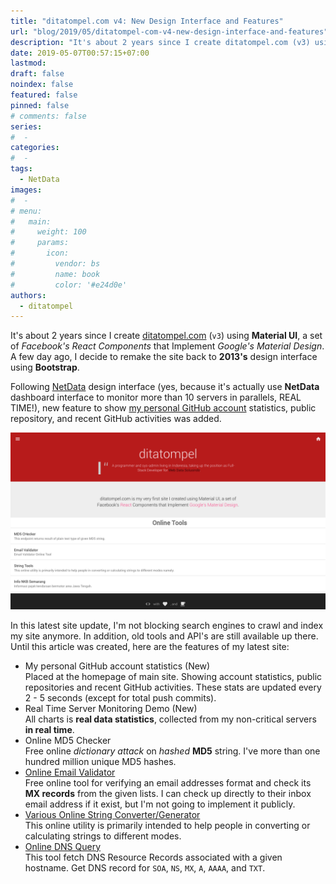 ```yaml
---
title: "ditatompel.com v4: New Design Interface and Features"
url: "blog/2019/05/ditatompel-com-v4-new-design-interface-and-features"
description: "It's about 2 years since I create ditatompel.com (v3) using Material UI. Remake the site back to 2013's design interface using Bootstrap."
date: 2019-05-07T00:57:15+07:00
lastmod:
draft: false
noindex: false
featured: false
pinned: false
# comments: false
series:
#  - 
categories:
#  - 
tags:
  - NetData
images:
#  - 
# menu:
#   main:
#     weight: 100
#     params:
#       icon:
#         vendor: bs
#         name: book
#         color: '#e24d0e'
authors:
  - ditatompel
---
```


It's about 2 years since I create [ditatompel.com](https://www.ditatompel.com/) (`v3`) using **Material UI**, a set of *Facebook's React Components* that Implement *Google's Material Design*. A few day ago, I decide to remake the site back to **2013's** design interface using **Bootstrap**.

<!--more-->

Following [NetData](https://netdata.cloud/) design interface (yes, because it's actually use **NetData** dashboard interface to monitor more than 10 servers in parallels, REAL TIME!), new feature to show [my personal GitHub account](https://github.com/ditatompel) statistics, public repository, and recent GitHub activities was added.

![Old V3 version (React JS)](ditatompel-site-v3.png#center)

In this latest site update, I'm not blocking search engines to crawl and index my site anymore. In addition, old tools and API's are still available up there. Until this article was created, here are the features of my latest site:

- My personal GitHub account statistics (New)   
Placed at the homepage of main site. Showing account statistics, public repositories and recent GitHub activities. These stats are updated every 2 - 5 seconds (except for total push commits).
- Real Time Server Monitoring Demo (New)   
All charts is **real data statistics**, collected from my non-critical servers **in real time**.
- Online MD5 Checker   
Free online *dictionary attack* on *hashed* **MD5** string. I've more than one hundred million unique MD5 hashes.
- [Online Email Validator](https://www.ditatompel.com/tools/email-validator)   
Free online tool for verifying an email addresses format and check its **MX records** from the given lists. I can check up directly to their inbox email address if it exist, but I'm not going to implement it publicly.
- [Various Online String Converter/Generator](https://www.ditatompel.com/tools/string-tools)   
This online utility is primarily intended to help people in converting or calculating strings to different modes.
- [Online DNS Query](https://www.ditatompel.com/tools/dns-query)   
This tool fetch DNS Resource Records associated with a given hostname. Get DNS record for `SOA`, `NS`, `MX`, `A`, `AAAA`, and `TXT`.